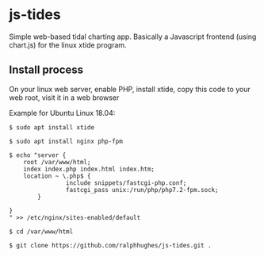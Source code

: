 # js-tides

Simple web-based tidal charting app. Basically a Javascript frontend (using chart.js) for the linux xtide program.

## Install process

On your linux web server, enable PHP, install xtide, copy this code to your web root, visit it in a web browser

Example for Ubuntu Linux 18.04:
```
$ sudo apt install xtide

$ sudo apt install nginx php-fpm

$ echo "server {
	root /var/www/html;
	index index.php index.html index.htm;
	location ~ \.php$ {
                include snippets/fastcgi-php.conf;
                fastcgi_pass unix:/run/php/php7.2-fpm.sock;
        }

}
" >> /etc/nginx/sites-enabled/default

$ cd /var/www/html

$ git clone https://github.com/ralphhughes/js-tides.git .

```

